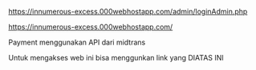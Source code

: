 https://innumerous-excess.000webhostapp.com/admin/loginAdmin.php


https://innumerous-excess.000webhostapp.com/

Payment menggunakan API dari midtrans

Untuk mengakses web ini bisa menggunkan link yang DIATAS INI


